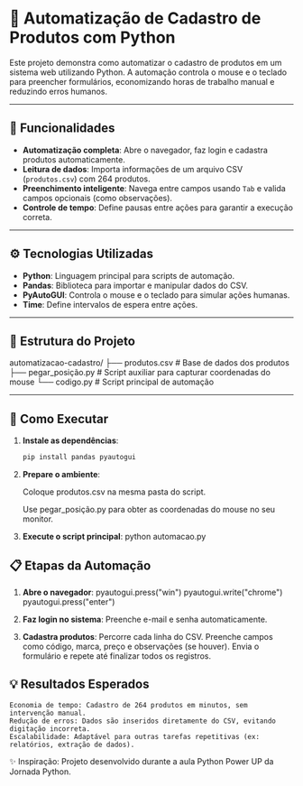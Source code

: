 # 🐍 Automatização de Cadastro de Produtos com Python

Este projeto demonstra como automatizar o cadastro de produtos em um sistema web utilizando Python. A automação controla o mouse e o teclado para preencher formulários, economizando horas de trabalho manual e reduzindo erros humanos.

---

## 🚀 **Funcionalidades**
- **Automatização completa**: Abre o navegador, faz login e cadastra produtos automaticamente.
- **Leitura de dados**: Importa informações de um arquivo CSV (`produtos.csv`) com 264 produtos.
- **Preenchimento inteligente**: Navega entre campos usando `Tab` e valida campos opcionais (como observações).
- **Controle de tempo**: Define pausas entre ações para garantir a execução correta.

---

## ⚙️ **Tecnologias Utilizadas**
- **Python**: Linguagem principal para scripts de automação.
- **Pandas**: Biblioteca para importar e manipular dados do CSV.
- **PyAutoGUI**: Controla o mouse e o teclado para simular ações humanas.
- **Time**: Define intervalos de espera entre ações.

---

## 📂 **Estrutura do Projeto**
automatizacao-cadastro/
├── produtos.csv # Base de dados dos produtos
├── pegar_posição.py # Script auxiliar para capturar coordenadas do mouse
└── codigo.py # Script principal de automação


---

## 🔧 **Como Executar**
1. **Instale as dependências**:
   ```bash
   pip install pandas pyautogui

2. **Prepare o ambiente**:

    Coloque produtos.csv na mesma pasta do script.

    Use pegar_posição.py para obter as coordenadas do mouse no seu monitor.

3. **Execute o script principal**:
    python automacao.py

## 📋 **Etapas da Automação**
1. **Abre o navegador**:
    pyautogui.press("win")
    pyautogui.write("chrome")
    pyautogui.press("enter")
2. **Faz login no sistema**:
    Preenche e-mail e senha automaticamente.

3. **Cadastra produtos**:
        Percorre cada linha do CSV.
        Preenche campos como código, marca, preço e observações (se houver).
        Envia o formulário e repete até finalizar todos os registros.

## 💡 **Resultados Esperados**
    Economia de tempo: Cadastro de 264 produtos em minutos, sem intervenção manual.
    Redução de erros: Dados são inseridos diretamente do CSV, evitando digitação incorreta.
    Escalabilidade: Adaptável para outras tarefas repetitivas (ex: relatórios, extração de dados).

✨ Inspiração: Projeto desenvolvido durante a aula Python Power UP da Jornada Python.
